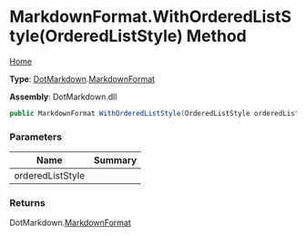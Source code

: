 # MarkdownFormat\.WithOrderedListStyle\(OrderedListStyle\) Method

[Home](../../../README.md)

**Type**: [DotMarkdown](../../README.md)\.[MarkdownFormat](../README.md)

**Assembly**: DotMarkdown\.dll

```csharp
public MarkdownFormat WithOrderedListStyle(OrderedListStyle orderedListStyle)
```

### Parameters

| Name | Summary |
| ---- | ------- |
| orderedListStyle | |

### Returns

DotMarkdown\.[MarkdownFormat](../README.md)

